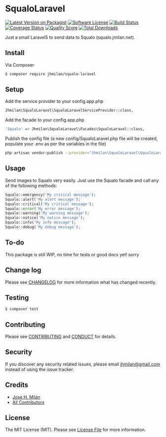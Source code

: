 # SqualoLaravel

[![Latest Version on Packagist][ico-version]][link-packagist]
[![Software License][ico-license]](LICENSE.md)
[![Build Status][ico-travis]][link-travis]
[![Coverage Status][ico-scrutinizer]][link-scrutinizer]
[![Quality Score][ico-code-quality]][link-code-quality]
[![Total Downloads][ico-downloads]][link-downloads]

Just a small Laravel5 to send data to Squalo (squalo.jmilan.net).

## Install

Via Composer

``` bash
$ composer require jhmilan/squalo-laravel
```

## Setup

Add the service provider to your config.app.php
``` bash
Jhmilan\SqualoLaravel\SqualoLaravelServiceProvider::class,
```

Add the facade to your config.app.php
``` bash
'Squalo' => Jhmilan\SqualoLaravel\Facades\SqualoLaravel::class,
```

Publish the config file (a new config/SqualoLaravel.php file will be created, populate your .env as per the variables in the file)
``` bash
php artisan vendor:publish --provider="Jhmilan\SqualoLaravel\SqualoLaravelServiceProvider"
```

## Usage

Send images to Squalo very easily. Just use the Squalo facade and call any of the following methods:

``` php
Squalo::emergency('My critical message');
Squalo::alert('My alert message');
Squalo::critical('My critical message');
Squalo::error('My error message');
Squalo::warning('My warning message');
Squalo::notice('My notice message');
Squalo::info('My info message');
Squalo::debug('My debug message');
```

## To-do

This package is still WIP, no time for tests or good docs yet! sorry

## Change log

Please see [CHANGELOG](CHANGELOG.md) for more information what has changed recently.

## Testing

``` bash
$ composer test
```

## Contributing

Please see [CONTRIBUTING](CONTRIBUTING.md) and [CONDUCT](CONDUCT.md) for details.

## Security

If you discover any security related issues, please email jhmilan@gmail.com instead of using the issue tracker.

## Credits

- [Jose H. Milán][link-author]
- [All Contributors][link-contributors]

## License

The MIT License (MIT). Please see [License File](LICENSE.md) for more information.

[ico-version]: https://img.shields.io/packagist/v/jhmilan/SqualoLaravel.svg?style=flat-square
[ico-license]: https://img.shields.io/badge/license-MIT-brightgreen.svg?style=flat-square
[ico-travis]: https://img.shields.io/travis/jhmilan/SqualoLaravel/master.svg?style=flat-square
[ico-scrutinizer]: https://img.shields.io/scrutinizer/coverage/g/jhmilan/SqualoLaravel.svg?style=flat-square
[ico-code-quality]: https://img.shields.io/scrutinizer/g/jhmilan/SqualoLaravel.svg?style=flat-square
[ico-downloads]: https://img.shields.io/packagist/dt/jhmilan/SqualoLaravel.svg?style=flat-square

[link-packagist]: https://packagist.org/packages/jhmilan/SqualoLaravel
[link-travis]: https://travis-ci.org/jhmilan/SqualoLaravel
[link-scrutinizer]: https://scrutinizer-ci.com/g/jhmilan/SqualoLaravel/code-structure
[link-code-quality]: https://scrutinizer-ci.com/g/jhmilan/SqualoLaravel
[link-downloads]: https://packagist.org/packages/jhmilan/SqualoLaravel
[link-author]: https://github.com/jhmilan
[link-contributors]: ../../contributors
